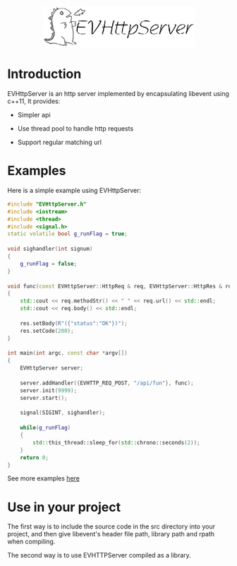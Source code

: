 <p align="center">
  <img src="./doc/doxygen/Logo02.jpg" alt="EVHttpServer logo"/>
</p>

# Introduction

EVHttpServer is an http server implemented by encapsulating libevent using c++11, It provides:

- Simpler api

- Use thread pool to handle http requests

- Support regular matching url


# Examples 

Here is a simple example using EVHttpServer:

```c++
#include "EVHttpServer.h"
#include <iostream>
#include <thread>
#include <signal.h>
static volatile bool g_runFlag = true;

void sighandler(int signum)
{
    g_runFlag = false;
}

void func(const EVHttpServer::HttpReq & req, EVHttpServer::HttpRes & res, void * arg)
{
    std::cout << req.methodStr() << " " << req.url() << std::endl;
    std::cout << req.body() << std::endl;

    res.setBody(R"({"status":"OK"})");
    res.setCode(200);
}

int main(int argc, const char *argv[])
{
    EVHttpServer server;

    server.addHandler({EVHTTP_REQ_POST, "/api/fun"}, func);
    server.init(9999);
    server.start();

    signal(SIGINT, sighandler); 

    while(g_runFlag)
    {
        std::this_thread::sleep_for(std::chrono::seconds(2));
    }
    return 0;
}
```

See more examples [here](./example)

# Use in your project

The first way is to include the source code in the src directory into your project, and then give libevent's header file path, library path and rpath when compiling.

The second way is to use EVHTTPServer compiled as a library.
